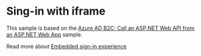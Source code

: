 
# Sing-in with iframe

This sample is based on the [Azure AD B2C: Call an ASP.NET Web API from an ASP.NET Web App](https://github.com/Azure-Samples/active-directory-b2c-dotnet-webapp-and-webapi) sample.

Read more about [Embedded sign-in experience](https://docs.microsoft.com/azure/active-directory-b2c/embedded-login?pivots=b2c-custom-policy)